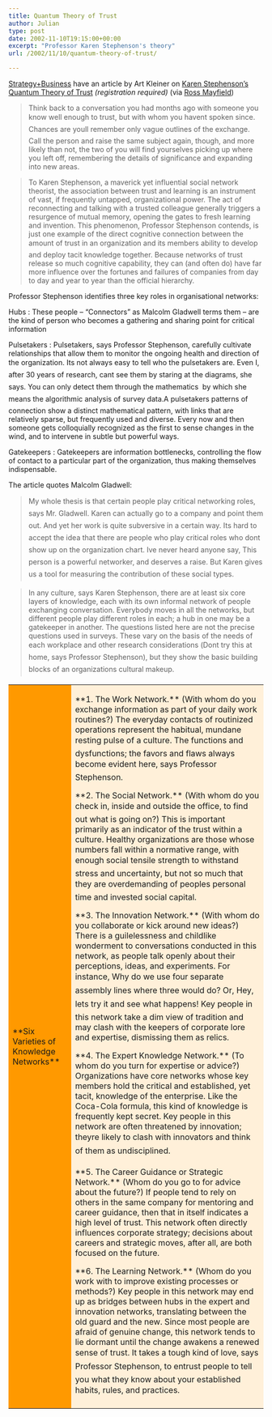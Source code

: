 ```yaml
---
title: Quantum Theory of Trust
author: Julian
type: post
date: 2002-11-10T19:15:00+00:00
excerpt: "Professor Karen Stephenson's theory"
url: /2002/11/10/quantum-theory-of-trust/

---
```

[Strategy+Business][1] have an article by Art Kleiner on [Karen Stephenson&#8217;s Quantum Theory of Trust][2] _(registration required)_ (via [Ross Mayfield][3])

> Think back to a conversation you had months ago with someone you know well enough to trust, but with whom you havent spoken since. Chances are youll remember only vague outlines of the exchange. Call the person and raise the same subject again, though, and more likely than not, the two of you will find yourselves picking up where you left off, remembering the details of significance and expanding into new areas.
  
> To Karen Stephenson, a maverick yet influential social network theorist, the association between trust and learning is an instrument of vast, if frequently untapped, organizational power. The act of reconnecting and talking with a trusted colleague generally triggers a resurgence of mutual memory, opening the gates to fresh learning and invention. This phenomenon, Professor Stephenson contends, is just one example of the direct cognitive connection between the amount of trust in an organization and its members ability to develop and deploy tacit knowledge together. Because networks of trust release so much cognitive capability, they can (and often do) have far more influence over the fortunes and failures of companies from day to day and year to year than the official hierarchy.

<!--more-->


  
Professor Stephenson identifies three key roles in organisational networks:

Hubs
:   These people &#8211; &#8220;Connectors&#8221; as Malcolm Gladwell terms them &#8211; are the kind of person who becomes a gathering and sharing point for critical information

Pulsetakers
:   Pulsetakers, says Professor Stephenson, carefully cultivate relationships that allow them to monitor the ongoing health and direction of the organization. Its not always easy to tell who the pulsetakers are. Even I, after 30 years of research, cant see them by staring at the diagrams, she says. You can only detect them through the mathematics  by which she means the algorithmic analysis of survey data.A pulsetakers patterns of connection show a distinct mathematical pattern, with links that are relatively sparse, but frequently used and diverse. Every now and then someone gets colloquially recognized as the first to sense changes in the wind, and to intervene in subtle but powerful ways. 

Gatekeepers
:   Gatekeepers are information bottlenecks, controlling the flow of contact to a particular part of the organization, thus making themselves indispensable.

The article quotes Malcolm Gladwell:

> My whole thesis is that certain people play critical networking roles, says Mr. Gladwell. Karen can actually go to a company and point them out. And yet her work is quite subversive in a certain way. Its hard to accept the idea that there are people who play critical roles who dont show up on the organization chart. Ive never heard anyone say, This person is a powerful networker, and deserves a raise. But Karen gives us a tool for measuring the contribution of these social types.

> In any culture, says Karen Stephenson, there are at least six core layers of knowledge, each with its own informal network of people exchanging conversation. Everybody moves in all the networks, but different people play different roles in each; a hub in one may be a gatekeeper in another. The questions listed here are not the precise questions used in surveys. These vary on the basis of the needs of each workplace and other research considerations (Dont try this at home, says Professor Stephenson), but they show the basic building blocks of an organizations cultural makeup.

<TABLE cellSpacing=0 cellPadding=4 width="100%" border=0>
  

  



  
<TD bgColor=#ff9900>
  
<P class=articletextbold>**Six Varieties of Knowledge Networks**</P></TD>
  



  
<TD bgColor=#fff0d9>
  
<P class=articletext></P>
  
<P class=articletext><SPAN class=articletextbold>**1. The Work Network.** </SPAN>(With whom do you exchange information as part of your daily work routines?) The everyday contacts of routinized operations represent the habitual, mundane resting pulse of a culture. The functions and dysfunctions; the favors and flaws always become evident here, says Professor Stephenson.</P>
  
<P class=articletext><SPAN class=articletextbold>**2. The Social Network.** </SPAN>(With whom do you check in, inside and outside the office, to find out what is going on?) This is important primarily as an indicator of the trust within a culture. Healthy organizations are those whose numbers fall within a normative range, with enough social tensile strength to withstand stress and uncertainty, but not so much that they are overdemanding of peoples personal time and invested social capital.</P>
  
<P class=articletext><SPAN class=articletextbold>**3. The Innovation Network.** </SPAN>(With whom do you collaborate or kick around new ideas?) There is a guilelessness and childlike wonderment to conversations conducted in this network, as people talk openly about their perceptions, ideas, and experiments. For instance, Why do we use four separate assembly lines where three would do? Or, Hey, lets try it and see what happens! Key people in this network take a dim view of tradition and may clash with the keepers of corporate lore and expertise, dismissing them as relics.</P>
  
<P class=articletext><SPAN class=articletextbold>**4. The Expert Knowledge Network.** </SPAN>(To whom do you turn for expertise or advice?) Organizations have core networks whose key members hold the critical and established, yet tacit, knowledge of the enterprise. Like the Coca-Cola formula, this kind of knowledge is frequently kept secret. Key people in this network are often threatened by innovation; theyre likely to clash with innovators and think of them as undisciplined.</P>
  
<P class=articletext><SPAN class=articletextbold>**5. The Career Guidance or Strategic Network.** </SPAN>(Whom do you go to for advice about the future?) If people tend to rely on others in the same company for mentoring and career guidance, then that in itself indicates a high level of trust. This network often directly influences corporate strategy; decisions about careers and strategic moves, after all, are both focused on the future.</P>
  
<P class=articletext><SPAN class=articletextbold>**6. The Learning Network.** </SPAN>(Whom do you work with to improve existing processes or methods?) Key people in this network may end up as bridges between hubs in the expert and innovation networks, translating between the old guard and the new. Since most people are afraid of genuine change, this network tends to lie dormant until the change awakens a renewed sense of trust. It takes a tough kind of love, says Professor Stephenson, to entrust people to tell you what they know about your established habits, rules, and practices.</P></TD></TABLE>

 [1]: https://www.strategy-business.com/
 [2]: https://www.strategy-business.com/press/prnt/?ptag-ps=&art=9056282&pg=0&format=print "Karen Stephenson's Quantum Theory of Trust"
 [3]: https://radio.weblogs.com/0114726/